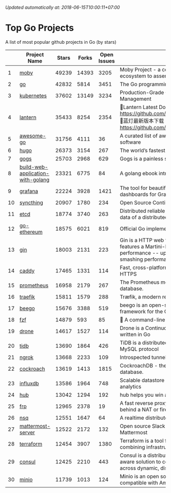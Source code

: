 *Updated automatically at: 2018-06-15T10:00:11+07:00* 
# Top Go Projects
A list of most popular github projects in Go (by stars)

|    | Project Name | Stars | Forks | Open Issues | Description |
| -- | ------------ | ----- | ----- | ----------- | ----------- |
| 1 | [moby](https://github.com/moby/moby) | 49239 | 14393 | 3205 | Moby Project - a collaborative project for the container ecosystem to assemble container-based systems |
| 2 | [go](https://github.com/golang/go) | 42832 | 5814 | 3451 | The Go programming language |
| 3 | [kubernetes](https://github.com/kubernetes/kubernetes) | 37602 | 13149 | 3234 | Production-Grade Container Scheduling and Management |
| 4 | [lantern](https://github.com/getlantern/lantern) | 35433 | 8254 | 2354 | 🔴Lantern Latest Download https://github.com/getlantern/lantern/releases/tag/latest 🔴蓝灯最新版本下载 https://github.com/getlantern/forum/issues/833 🔴  |
| 5 | [awesome-go](https://github.com/avelino/awesome-go) | 31756 | 4111 | 36 | A curated list of awesome Go frameworks, libraries and software |
| 6 | [hugo](https://github.com/gohugoio/hugo) | 26373 | 3154 | 267 | The world’s fastest framework for building websites. |
| 7 | [gogs](https://github.com/gogs/gogs) | 25703 | 2968 | 629 | Gogs is a painless self-hosted Git service. |
| 8 | [build-web-application-with-golang](https://github.com/astaxie/build-web-application-with-golang) | 23321 | 6775 | 84 | A golang ebook intro how to build a web with golang |
| 9 | [grafana](https://github.com/grafana/grafana) | 22224 | 3928 | 1421 | The tool for beautiful monitoring and metric analytics & dashboards for Graphite, InfluxDB & Prometheus & More |
| 10 | [syncthing](https://github.com/syncthing/syncthing) | 20907 | 1780 | 234 | Open Source Continuous File Synchronization |
| 11 | [etcd](https://github.com/coreos/etcd) | 18774 | 3740 | 263 | Distributed reliable key-value store for the most critical data of a distributed system |
| 12 | [go-ethereum](https://github.com/ethereum/go-ethereum) | 18575 | 6021 | 819 | Official Go implementation of the Ethereum protocol |
| 13 | [gin](https://github.com/gin-gonic/gin) | 18003 | 2131 | 223 | Gin is a HTTP web framework written in Go (Golang). It features a Martini-like API with much better performance -- up to 40 times faster. If you need smashing performance, get yourself some Gin. |
| 14 | [caddy](https://github.com/mholt/caddy) | 17465 | 1331 | 114 | Fast, cross-platform HTTP/2 web server with automatic HTTPS |
| 15 | [prometheus](https://github.com/prometheus/prometheus) | 16958 | 2179 | 267 | The Prometheus monitoring system and time series database. |
| 16 | [traefik](https://github.com/containous/traefik) | 15811 | 1579 | 288 | Træfik, a modern reverse proxy |
| 17 | [beego](https://github.com/astaxie/beego) | 15676 | 3388 | 519 | beego is an open-source, high-performance web framework for the Go programming language. |
| 18 | [fzf](https://github.com/junegunn/fzf) | 14879 | 593 | 85 | :cherry_blossom: A command-line fuzzy finder |
| 19 | [drone](https://github.com/drone/drone) | 14617 | 1527 | 114 | Drone is a Continuous Delivery platform built on Docker, written in Go |
| 20 | [tidb](https://github.com/pingcap/tidb) | 13690 | 1864 | 426 | TiDB is a distributed HTAP database compatible with the MySQL protocol  |
| 21 | [ngrok](https://github.com/inconshreveable/ngrok) | 13668 | 2233 | 109 | Introspected tunnels to localhost |
| 22 | [cockroach](https://github.com/cockroachdb/cockroach) | 13619 | 1413 | 1815 | CockroachDB - the open source, cloud-native SQL database. |
| 23 | [influxdb](https://github.com/influxdata/influxdb) | 13586 | 1964 | 748 | Scalable datastore for metrics, events, and real-time analytics |
| 24 | [hub](https://github.com/github/hub) | 13042 | 1294 | 192 | hub helps you win at git. |
| 25 | [frp](https://github.com/fatedier/frp) | 12965 | 2378 | 19 | A fast reverse proxy to help you expose a local server behind a NAT or firewall to the internet. |
| 26 | [nsq](https://github.com/nsqio/nsq) | 12551 | 1647 | 64 | A realtime distributed messaging platform |
| 27 | [mattermost-server](https://github.com/mattermost/mattermost-server) | 12522 | 2172 | 132 | Open source Slack-alternative in Golang and React - Mattermost |
| 28 | [terraform](https://github.com/hashicorp/terraform) | 12454 | 3907 | 1380 | Terraform is a tool for building, changing, and combining infrastructure safely and efficiently. |
| 29 | [consul](https://github.com/hashicorp/consul) | 12425 | 2210 | 443 | Consul is a distributed, highly available, and data center aware solution to connect and configure applications across dynamic, distributed infrastructure. |
| 30 | [minio](https://github.com/minio/minio) | 11739 | 1013 | 124 | Minio is an open source object storage server compatible with Amazon S3 APIs |
